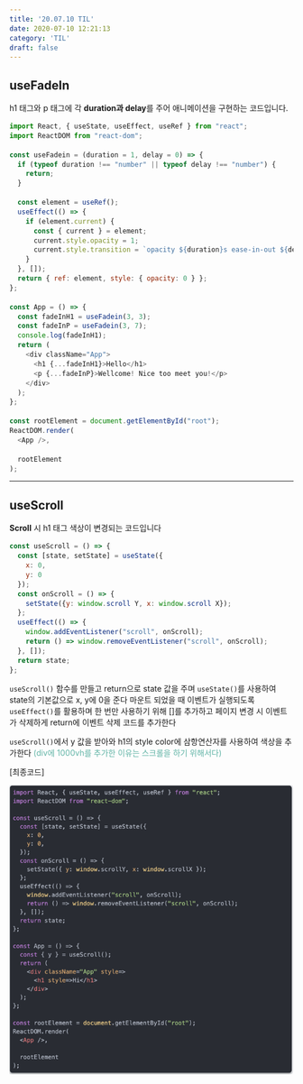 ```yaml
---
title: '20.07.10 TIL'
date: 2020-07-10 12:21:13
category: 'TIL'
draft: false
---
```


## useFadeIn
h1 태그와 p 태그에 각 **duration과 delay**를 주어 애니메이션을 구현하는 코드입니다.

```javascript
import React, { useState, useEffect, useRef } from "react";
import ReactDOM from "react-dom";

const useFadein = (duration = 1, delay = 0) => {
  if (typeof duration !== "number" || typeof delay !== "number") {
    return;
  }

  const element = useRef();
  useEffect(() => {
    if (element.current) {
      const { current } = element;
      current.style.opacity = 1;
      current.style.transition = `opacity ${duration}s ease-in-out ${delay}s`;
    }
  }, []);
  return { ref: element, style: { opacity: 0 } };
};

const App = () => {
  const fadeInH1 = useFadein(3, 3);
  const fadeInP = useFadein(3, 7);
  console.log(fadeInH1);
  return (
    <div className="App">
      <h1 {...fadeInH1}>Hello</h1>
      <p {...fadeInP}>Wellcome! Nice too meet you!</p>
    </div>
  );
};

const rootElement = document.getElementById("root");
ReactDOM.render(
  <App />,

  rootElement
);
```

---

## useScroll

**Scroll** 시 h1 태그 색상이 변경되는 코드입니다

```javascript
const useScroll = () => {
  const [state, setState] = useState({
    x: 0,
    y: 0
  });
  const onScroll = () => {
    setState({y: window.scroll Y, x: window.scroll X});
  };
  useEffect(() => {
    window.addEventListener("scroll", onScroll);
    return () => window.removeEventListener("scroll", onScroll);
  }, []);
  return state;
};
```

`useScroll()` 함수를 만들고 return으로 state 값을 주며 `useState()`를 사용하여 state의 기본값으로 x, y에 0을 준다 마운트 되었을 때 이벤트가 실행되도록 `useEffect()`를 활용하며 한 번만 사용하기 위해 []를 추가하고 페이지 변경 시 이벤트가 삭제하게 return에 이벤트 삭제 코드를 추가한다

`useScroll()`에서 y 값을 받아와 h1의 style color에 삼항연산자를 사용하여 색상을 추가한다 <span style="color: #60b4a6">(div에 1000vh를 추가한 이유는 스크롤을 하기 위해서다)</span>

[최종코드]

![](./images/0710code.png)
